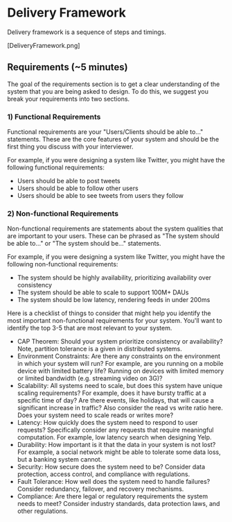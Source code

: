# Delivery Framework
Delivery framework is a sequence of steps and timings.

[DeliveryFramework.png]

## Requirements (~5 minutes)
The goal of the requirements section is to get a clear understanding of the system that you are being asked to design. To do this, we suggest you break your requirements into two sections.

### 1) Functional Requirements
Functional requirements are your "Users/Clients should be able to..." statements. These are the core features of your system and should be the first thing you discuss with your interviewer. 

For example, if you were designing a system like Twitter, you might have the following functional requirements:
- Users should be able to post tweets
- Users should be able to follow other users
- Users should be able to see tweets from users they follow

### 2) Non-functional Requirements
Non-functional requirements are statements about the system qualities that are important to your users. These can be phrased as "The system should be able to..." or "The system should be..." statements.

For example, if you were designing a system like Twitter, you might have the following non-functional requirements:
- The system should be highly availability, prioritizing availability over consistency
- The system should be able to scale to support 100M+ DAUs
- The system should be low latency, rendering feeds in under 200ms

Here is a checklist of things to consider that might help you identify the most important non-functional requirements for your system. You'll want to identify the top 3-5 that are most relevant to your system.
- CAP Theorem: Should your system prioritize consistency or availability? Note, partition tolerance is a given in distributed systems.
- Environment Constraints: Are there any constraints on the environment in which your system will run? For example, are you running on a mobile device with limited battery life? Running on devices with limited memory or limited bandwidth (e.g. streaming video on 3G)?
- Scalability: All systems need to scale, but does this system have unique scaling requirements? For example, does it have bursty traffic at a specific time of day? Are there events, like holidays, that will cause a significant increase in traffic? Also consider the read vs write ratio here. Does your system need to scale reads or writes more?
- Latency: How quickly does the system need to respond to user requests? Specifically consider any requests that require meaningful computation. For example, low latency search when designing Yelp.
- Durability: How important is it that the data in your system is not lost? For example, a social network might be able to tolerate some data loss, but a banking system cannot.
- Security: How secure does the system need to be? Consider data protection, access control, and compliance with regulations.
- Fault Tolerance: How well does the system need to handle failures? Consider redundancy, failover, and recovery mechanisms.
- Compliance: Are there legal or regulatory requirements the system needs to meet? Consider industry standards, data protection laws, and other regulations.
